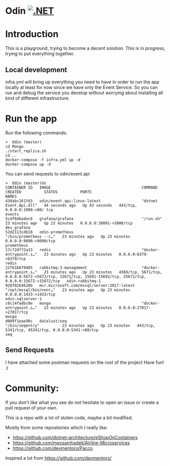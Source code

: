 # Odin [![.NET](https://github.com/panoskarajohn/Odin/actions/workflows/dotnet.yml/badge.svg)](https://github.com/panoskarajohn/Odin/actions/workflows/dotnet.yml)

# Introduction

This is a playground, trying to become a decent solution. 
This is in progress, trying to put everything together. 

## Local development

infra.yml will bring up everything you need to have in order to run the app locally 
at least for now since we have only the Event Service.
So you can run and debug the service you develop without worrying about installing all kind of different infrastructure.

# Run the app

Run the following commands:
```
➜  Odin (master)
cd Mongo
./start_replica.sh
cd ..
docker-compose -f infra.yml up -d
docker-compose up -d
```

You can send requests to odin/event.api
```
➜  Odin (master)ds                                                                                                                                                                                                                                                                                                
CONTAINER ID   IMAGE                                        COMMAND                  CREATED          STATUS          PORTS                                                                                                         NAMES
43dabc161fd3   odin/event.api:linux-latest                  "dotnet Event.Api.dll"   44 seconds ago   Up 43 seconds   443/tcp, 0.0.0.0:1000->80/ tcp                                                                                 events
5cdf6dbadec6   grafana/grafana                              "/run.sh"                23 minutes ago   Up 23 minutes   0.0.0.0:30091->3000/tcp                                                                                       dev_grafana
52d2113cd618   odin-prometheus                              "/bin/prometheus --c…"   23 minutes ago   Up 23 minutes   0.0.0.0:9090->9090/tcp                                                                                        prometheus
17c72df72a33   redis                                        "docker-entrypoint.s…"   23 minutes ago   Up 23 minutes   0.0.0.0:6379->6379/tcp                                                                                        redis
22f61b679405   rabbitmq:3-management                        "docker-entrypoint.s…"   23 minutes ago   Up 23 minutes   4369/tcp, 5671/tcp, 0.0.0.0:5672->5672/tcp, 15671/tcp, 15691-15692/tcp, 25672/tcp, 0.0.0.0:15672->15672/tcp   odin-rabbitmq-1
928f8264620b   mcr.microsoft.com/mssql/server:2017-latest   "/opt/mssql/bin/nonr…"   23 minutes ago   Up 23 minutes   0.0.0.0:1433->1433/tcp                                                                                        odin-sqlserver-1
c0c14fadbc0e   mongo                                        "docker-entrypoint.s…"   23 minutes ago   Up 23 minutes   0.0.0.0:27017->27017/tcp                                                                                      mongo
d009f1eae98c   datalust/seq                                 "/bin/seqentry"          23 minutes ago   Up 23 minutes   443/tcp, 5341/tcp, 45341/tcp, 0.0.0.0:5341->80/tcp                                                            seq
```

## Send Requests
I have attached some postman requests on the root of the project
Have fun! :)

# Community:
If you don't like what you see do not hesitate to open an issue or create a pull request of your own.

This is a repo with a lot of stolen code, maybe a bit modified. 

Mostly from some repositories which I really like:

* https://github.com/dotnet-architecture/eShopOnContainers
* https://github.com/meysamhadeli/Airline-Microservices
* https://github.com/devmentors/Pacco

Inspired a lot from https://github.com/devmentors/
